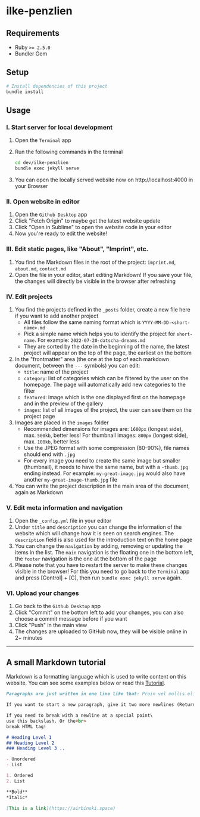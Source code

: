# ilke-penzlien

## Requirements

* Ruby `>= 2.5.0`
* Bundler Gem

## Setup

```bash
# Install dependencies of this project
bundle install
```

## Usage

### I. Start server for local development

1. Open the `Terminal` app
2. Run the following commands in the terminal

    ```bash
    cd dev/ilke-penzlien
    bundle exec jekyll serve
    ```
3. You can open the locally served website now on http://localhost:4000 in your Browser

### II. Open website in editor

1. Open the `Github Desktop` app
2. Click "Fetch Origin" to maybe get the latest website update
3. Click "Open in Sublime" to open the website code in your editor
4. Now you're ready to edit the website!

### III. Edit static pages, like "About", "Imprint", etc.

1. You find the Markdown files in the root of the project: `imprint.md`, `about.md`, `contact.md`
2. Open the file in your editor, start editing Markdown! If you save your file, the changes will directly be visible in the browser after refreshing

### IV. Edit projects

1. You find the projects defined in the `_posts` folder, create a new file here if you want to add another project
    - All files follow the same naming format which is `YYYY-MM-DD-<short-name>.md`
    - Pick a simple name which helps you to identify the project for `short-name`. For example: `2022-07-20-datscha-dreams.md`
    - They are sorted by the date in the beginning of the name, the latest project will appear on the top of the page, the earliest on the bottom
3. In the "frontmatter" area (the one at the top of each markdown document, between the `---` symbols) you can edit: 
    - `title`: name of the project
    - `category`: list of categories which can be filtered by the user on the homepage. The page will automatically add new categories to the filter
    - `featured`: image which is the one displayed first on the homepage and in the preview of the gallery
    - `images`: list of all images of the project, the user can see them on the project page
4. Images are placed in the `images` folder
    - Recommended dimensions for images are: `1600px` (longest side), max. `500kb`, better less! For thumbnail images: `800px` (longest side), max. `100kb`, better less
    - Use the JPEG format with some compression (80-90%), file names should end with `.jpg`
    - For every image you need to create the same image but smaller (thumbnail), it needs to have the same name, but with a `-thumb.jpg` ending instead. For example: `my-great-image.jpg` would also have another `my-great-image-thumb.jpg` file
5. You can write the project description in the main area of the document, again as Markdown

### V. Edit meta information and navigation

1. Open the `_config.yml` file in your editor
2. Under `title` and `description` you can change the information of the website which will change how it is seen on search engines. The `description` field is also used for the introduction text on the home page
3. You can change the `navigation` by adding, removing or updating the items in the list. The `main` navigation is the floating one in the bottom left, the `footer` navigation is the one at the bottom of the page
4. Please note that you have to restart the server to make these changes visible in the browser! For this you need to go back to the `Terminal` app and press [Control] + [C], then run `bundle exec jekyll serve` again.

### VI. Upload your changes

1. Go back to the `Github Desktop` app
2. Click "Commit" on the bottom left to add your changes, you can also choose a commit message before if you want
3. Click "Push" in the main view
4. The changes are uploaded to GitHub now, they will be visible online in 2+ minutes

---

## A small Markdown tutorial

Markdown is a formatting language which is used to write content on this website. You can see some examples below or read this [Tutorial](https://daringfireball.net/projects/markdown/basics).

```markdown
Paragraphs are just written in one line like that: Proin vel mollis elit. Sed aliquam, tellus lobortis aliquam tincidunt.

If you want to start a new paragraph, give it two more newlines (Return) and it will appear!

If you need to break with a newline at a special point\
use this backslash. Or the<br>
break HTML tag!

# Heading Level 1
## Heading Level 2
### Heading Level 3 ..

- Unordered
- List

1. Ordered
2. List

**Bold**
*Italic*

[This is a link](https://airbinski.space)
```
